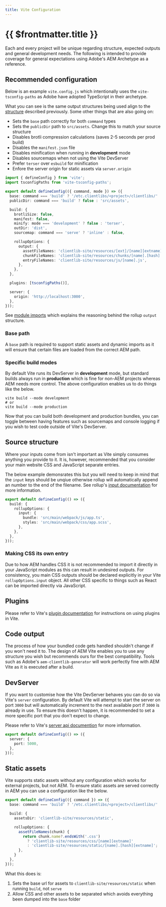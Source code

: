 ```yaml
---
title: Vite Configuration
---
```


# {{ $frontmatter.title }}

Each and every project will be unique regarding structure, expected outputs and general development needs. The following is intended to provide coverage for general expectations using Adobe's AEM Archetype as a reference.

## Recommended configuration

Below is an example `vite.config.js` which intentionally uses the `vite-tsconfig-paths` as Adobe have adopted TypeScript in their archetype.

What you can see is the same output structures being used align to the [structure](/guide/front-end/structure/) described previously. Some other things that are also going on:

- Sets the `base` path correctly for both `command` types
- Sets the `publicDir` path to `src/assets`. Change this to match your source structure
- Disables brotli compression calculations (saves 2-5 seconds per prod build)
- Disables the `manifest.json` file
- Disables minification when running in **development** mode
- Disables sourcemaps when not using the Vite DevServer
- Prefer `terser` over `esbuild` for minification
- Enfore the server origin for static assets via `server.origin`

<!-- prettier-ignore-start -->
```ts
import { defineConfig } from 'vite';
import tsconfigPaths from 'vite-tsconfig-paths';

export default defineConfig(({ command, mode }) => ({
  base: command === 'build' ? '/etc.clientlibs/<project>/clientlibs/' : '/',
  publicDir: command === 'build' ? false : 'src/assets',

  build: {
    brotliSize: false,
    manifest: false,
    minify: mode === 'development' ? false : 'terser',
    outDir: 'dist',
    sourcemap: command === 'serve' ? 'inline' : false,

    rollupOptions: {
      output: {
        assetFileNames: 'clientlib-site/resources/[ext]/[name][extname]',
        chunkFileNames: 'clientlib-site/resources/chunks/[name].[hash].js',
        entryFileNames: 'clientlib-site/resources/js/[name].js',
      },
    },
  },

  plugins: [tsconfigPaths()],

  server: {
    origin: 'http://localhost:3000',
  },
}));
```
<!-- prettier-ignore-end -->

See [module imports](../module-imports/) which explains the reasoning behind the rollup `output` structure.

### Base path

A `base` path is required to support static assets and dynamic imports as it will ensure that certain files are loaded from the correct AEM path.

### Specific build modes

By default Vite runs its DevServer in **development** mode, but standard builds always run in **production** which is fine for non-AEM projects whereas AEM needs more control. The above configuration enables us to do things like the below.

```shell
vite build --mode development
# or
vite build --mode production
```

Now that you can build both development and production bundles, you can toggle between having features such as sourcemaps and console logging if you wish to test code outside of Vite's DevServer.

## Source structure

Where your inputs come from isn't important as Vite simply consumes anything you provide to it. It is, however, recommended that you consider your main website CSS and JavaScript separate entries.

The below example demonsrates this but you will need to keep in mind that the `input` keys should be unqiue otherwise rollup will automatically append an number to the end of the filename. See rollup's [input documentation](https://rollupjs.org/guide/en/#input) for more information.

```ts
export default defineConfig(() => ({
  build: {
    rollupOptions: {
      input: {
        bundle: 'src/main/webpack/js/app.ts',
        styles: 'src/main/webpack/css/app.scss',
      },
    },
  },
}));
```

### Making CSS its own entry

Due to how AEM handles CSS it is not recommended to import it directly in your JavaScript modules as this can result in undesired outputs. For consistency, you main CSS outputs should be declared explicitly in your Vite `rollupOptions.input` object. All other CSS specific to things such as React can be imported directly via JavaScript.

## Plugins

Please refer to Vite's [plugin documentation](https://vitejs.dev/guide/using-plugins.html) for instructions on using plugins in Vite.

## Code output

The process of how your bundled code gets handled shouldn't change if you won't need it to. The design of AEM Vite enables you to use any structure you wish but recommends ours for the best compatibility. Tools such as Adobe's `aem-clientlib-generator` will work perfectly fine with AEM Vite as it is executed after a build.

## DevServer

If you want to customise how the Vite DevServer behaves you can do so via Vite's `server` configuration. By default Vite will attempt to start the server on port `3000` but will automatically increment to the next available port if `3000` is already in use. To ensure this doesn't happen, it is recommended to set a more specific port that you don't expect to change.

Please refer to Vite's [server api documention](https://vitejs.dev/config/#server-options) for more information.

```ts
export default defineConfig(() => ({
  server: {
    port: 5000,
  },
}));
```

## Static assets

Vite supports static assets without any configuration which works for external projects, but not AEM. To ensure static assets are served correctly in AEM you can use a configuration like the below.

<!-- prettier-ignore-start -->
```ts
export default defineConfig(({ command }) => ({
  base: command === 'build' ? '/etc.clientlibs/<project>/clientlibs/' : '/',

  build: {
    assetsDir: 'clientlib-site/resources/static',

    rollupOptions: {
      assetFileNames(chunk) {
        return chunk.name?.endsWith('.css')
          ? 'clientlib-site/resources/css/[name][extname]'
          : 'clientlib-site/resources/static/[name].[hash][extname]';
      },
    }
  },
}));
```
<!-- prettier-ignore-end -->

What this does is:

1. Sets the base url for assets to `clientlib-site/resources/static` when running `build`, not `serve`
2. Allow CSS and other assets to be separated which avoids everything been dumped into the `base` folder
